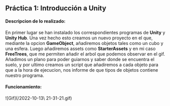 ## Práctica 1: Introducción a Unity

#### **Descripcion de lo realizado:**

En primer lugar se han instalado los correspondientes programas de **Unity** y **Unity Hub**. Una vez hecho esto creamos un nuevo proyecto en el que, mediante la opcion **GameObject**, añadiremos objetos tales como un cubo y una esfera. Luego añadiremos assets como **StarterAssets** y en mi caso **FreeTrees**, que me permiten añadir el arbol que podemos observar en el gif. Añadimos un plano para poder guiarnos y saber donde se encuentra el suelo, y por ultimo creamos un script que añadiremos a cada objeto para que a la hora de ejecucion, nos informe de que tipos de objetos contiene nuestro programa.


#### **Funcionamiento:**
![Gif](/2022-10-13\ 21-31-21.gif)